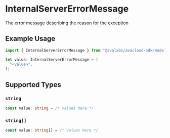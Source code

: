 # InternalServerErrorMessage

The error message describing the reason for the exception

## Example Usage

```typescript
import { InternalServerErrorMessage } from "@avalabs/avacloud-sdk/models/errors";

let value: InternalServerErrorMessage = [
  "<value>",
];
```

## Supported Types

### `string`

```typescript
const value: string = /* values here */
```

### `string[]`

```typescript
const value: string[] = /* values here */
```

